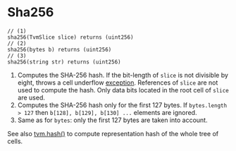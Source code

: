 # Sha256

```solidity
// (1)
sha256(TvmSlice slice) returns (uint256)
// (2)
sha256(bytes b) returns (uint256)
// (3)
sha256(string str) returns (uint256)
```

1. Computes the SHA-256 hash. If the bit-length of `slice` is not divisible by eight, throws a cell underflow [exception](../../troubleshooting/tvm-exception-codes.md). References of `slice` are not used to compute the hash. Only data bits located in the root cell of `slice` are used.
2. Computes the SHA-256 hash only for the first 127 bytes. If `bytes.length > 127` then `b[128], b[129], b[130] ...` elements are ignored.
3. Same as for `bytes`: only the first 127 bytes are taken into account.

See also [tvm.hash()](hashing-and-cryptography.md#hash) to compute representation hash of the whole tree of cells.
